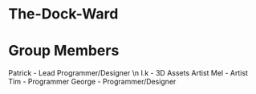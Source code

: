 # The-Dock-Ward
# Group Members
Patrick - Lead Programmer/Designer \n
I.k - 3D Assets Artist
Mel - Artist
Tim - Programmer
George - Programmer/Designer
